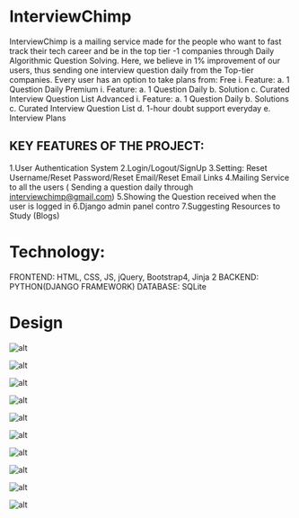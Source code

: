 # InterviewChimp

InterviewChimp is a mailing service made for the people who want to fast track their tech career and be in the top tier -1 companies through Daily Algorithmic Question Solving. Here, we believe in 1% improvement of our users, thus sending one interview question daily from the Top-tier companies.  Every user has an option to take plans from: 
Free 
	i. Feature: a. 1 Question Daily
Premium 
	i. Feature: a. 1 Question Daily
		          b. Solution
		          c. Curated Interview Question List
Advanced 
	i. Feature: a. 1 Question Daily
		     b. Solutions
		     c. Curated Interview Question List
		      d. 1-hour doubt support everyday
		      e. Interview Plans
 

## KEY FEATURES OF THE PROJECT: 
1.User Authentication System
2.Login/Logout/SignUp
3.Setting: Reset Username/Reset Password/Reset Email/Reset Email Links
4.Mailing Service to all the users ( Sending a question daily through interviewchimp@gmail.com)
5.Showing the Question received when the user is logged in 
6.Django admin panel contro
7.Suggesting Resources to Study (Blogs) 


# Technology: 

FRONTEND: HTML, CSS, JS,  jQuery,  Bootstrap4, Jinja 2 
BACKEND: PYTHON(DJANGO FRAMEWORK) 
DATABASE: SQLite


# Design

![alt](https://github.com/AryanNayak/InterviewChimp/blob/master/source/image1.png) 

![alt](https://github.com/AryanNayak/InterviewChimp/blob/master/source/image2.png) 

![alt](https://github.com/AryanNayak/InterviewChimp/blob/master/source/image3.png)



![alt](https://github.com/AryanNayak/InterviewChimp/blob/master/source/image4.png)


![alt](https://github.com/AryanNayak/InterviewChimp/blob/master/source/image5.png)

![alt](https://github.com/AryanNayak/InterviewChimp/blob/master/source/image6.png)


![alt](https://github.com/AryanNayak/InterviewChimp/blob/master/source/image7.png)



![alt](https://github.com/AryanNayak/InterviewChimp/blob/master/source/image8.png)

![alt](https://github.com/AryanNayak/InterviewChimp/blob/master/source/image9.png)



![alt](https://github.com/AryanNayak/InterviewChimp/blob/master/source/image10.png)
















